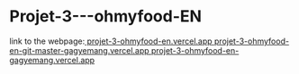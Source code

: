 # Projet-3---ohmyfood-EN


link to the webpage:[ projet-3-ohmyfood-en.vercel.app
projet-3-ohmyfood-en-git-master-gagyemang.vercel.app
projet-3-ohmyfood-en-gagyemang.vercel.app
](https://projet-3-ohmyfood-en-git-master-gagyemang.vercel.app/) 
 
